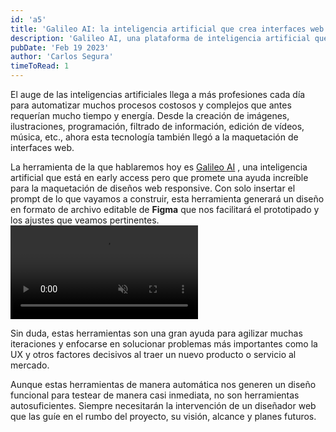 ```yaml
---
id: 'a5'
title: 'Galileo AI: la inteligencia artificial que crea interfaces web'
description: 'Galileo AI, una plataforma de inteligencia artificial que automatiza el proceso de diseño de interfaces web. Esta herramienta permite a las empresas mejorar la eficiencia en la creación de interfaces de usuario y brindar una experiencia mejorada al usuario en sus sitios web.'
pubDate: 'Feb 19 2023'
author: 'Carlos Segura'
timeToRead: 1
---
```


El auge de las inteligencias artificiales llega a más profesiones cada día para automatizar muchos procesos costosos y complejos que antes requerían mucho tiempo y energía. Desde la creación de imágenes, ilustraciones, programación, filtrado de información, edición de vídeos, música, etc., ahora esta tecnología también llegó a la maquetación de interfaces web.


La herramienta de la que hablaremos hoy es [Galileo AI](https://www.usegalileo.ai/) , una inteligencia artificial que está en early access pero que promete una ayuda increíble para la maquetación de diseños web responsive. Con solo insertar el prompt de lo que vayamos a construir, esta herramienta generará un diseño en formato de archivo editable de **Figma** que nos facilitará el prototipado y los ajustes que veamos pertinentes.
<picture>
  <video loop autoplay muted src="/public/230219galileoai.webm">
</picture>

Sin duda, estas herramientas son una gran ayuda para agilizar muchas iteraciones y enfocarse en solucionar problemas más importantes como la UX y otros factores decisivos al traer un nuevo producto o servicio al mercado.


Aunque estas herramientas de manera automática nos generen un diseño funcional para testear de manera casi inmediata, no son herramientas autosuficientes. Siempre necesitarán la intervención de un diseñador web que las guíe en el rumbo del proyecto, su visión, alcance y planes futuros.